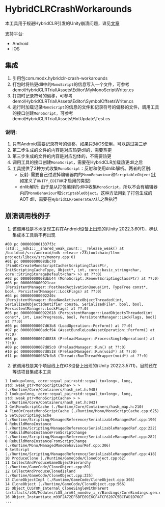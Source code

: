 # HybridCLRCrashWorkarounds

本工具用于规避HybridCLR引发的Unity崩溃问题，详见[文章](https://alanliu90.hatenablog.com/entry/2023/12/22/%E6%8E%92%E6%9F%A5HybridCLR%E5%BC%95%E5%8F%91%E7%9A%84%E5%B4%A9%E6%BA%83%E9%97%AE%E9%A2%98)

支持平台:
* Android
* iOS

## 集成

1. 引用包com.modx.hybridclr-crash-workarounds
2. 打包时将热更dll中的`MonoScript`的信息写入一个文件，可参考 demo\HybridCLRTrial\Assets\Editor\MyMonoScriptWriter.cs
3. 打包时记录符号的偏移，可参考 demo\HybridCLRTrial\Assets\Editor\SymbolOffsetsWriter.cs
4. 运行时加载记录`MonoScript`的信息的文件和记录符号的偏移的文件，调用工具的接口创建`MonoScript`，可参考 demo\HybridCLRTrial\Assets\HotUpdate\Test.cs

### 说明:
1. 只有Android需要记录符号的偏移，如果只对iOS使用，可以跳过第三步
2. 第二步生成的文件的内容是对应热更dll的，需要热更
3. 第三步生成的文件的内容是对应包体的，不需要热更
4. 调用工具的接口创建`MonoScript`，需要在HybridCLR加载热更dll之后
5. 工具提供了2种方式收集`MonoScript`：反射和使用dnlib解析。两者的区别:
	* 反射: 需要自己过滤掉编辑器内的`MonoBehaviour`和`ScriptableObject`(比如定义了`UNITY_EDITOR`才启用的类型)
	* dnlib解析: 由于是从打包编译的dll中收集`MonoScript`，所以不会有编辑器内的`MonoBehaviour`和`ScriptableObject`。这种方法用到了打包生成的AOT dll，需要在`HybridCLR/Generate/All`之后执行

## 崩溃调用栈例子
1. 该调用栈是本地复现工程在Android设备上出现的(Unity 2022.3.60f1)，确认集成本工具后不再出现
```
#00 pc 0000000001337f3c (std::__ndk1::__shared_weak_count::__release_weak() at /buildbot/src/android/ndk-release-r23\toolchain/llvm-project/libcxx/src/memory.cpp:0) 
#01 pc 00000000008dbc70 (FindOrCreateMonoScriptCache(ScriptingClassPtr, InitScriptingCacheType, Object*, int, core::basic_string<char, core::StringStorageDefault<char> >) at ??:0)
#02 pc 00000000008dbb44 (MonoScript::Renew(ScriptingClassPtr) at ??:0)
#03 pc 0000000000921cac (PersistentManager::PostReadActivationQueue(int, TypeTree const*, bool, PersistentManager::LockFlags) at ??:0)
#04 pc 000000000092240c (PersistentManager::ReadAndActivateObjectThreaded(int, SerializedObjectIdentifier const&, SerializedFile*, bool, bool, PersistentManager::LockFlags) at ??:0)
#05 pc 0000000000922618 (PersistentManager::LoadObjectsThreaded(int const*, int, LoadProgress&, bool, PersistentManager::LockFlags, bool) at ??:0)
#06 pc 00000000007d63b8 (LoadOperation::Perform() at ??:0)
#07 pc 0000000000adcf94 (AssetBundleLoadAssetOperation::Perform() at ??:0)
#08 pc 00000000007d8838 (PreloadManager::ProcessSingleOperation() at ??:0)
#09 pc 00000000007d85c0 (PreloadManager::Run() at ??:0)
#10 pc 00000000007d8518 (PreloadManager::Run(void*) at ??:0)
#11 pc 000000000087bfb8 (Thread::RunThreadWrapper(void*) at ??:0)
```

2. 该调用栈是某个项目线上在iOS设备上出现的(Unity 2022.3.57f1)，目前还在等该项目集成本工具
```
1 lookup<long, core::equal_pair<std::equal_to<long>, long, std::weak_ptr<MonoScriptCache> > > (./Runtime/Core/Containers/hash_set.h:948)
2 lookup<long, core::equal_pair<std::equal_to<long>, long, std::weak_ptr<MonoScriptCache> > > (./Runtime/Core/Containers/hash_set.h:943)
3 GetMonoScriptCache (./Runtime/Core/Containers/hash_map.h:210)
4 FindOrCreateMonoScriptCache (./Runtime/Mono/MonoScriptCache.cpp:625)
5 SetupScriptingCache (./Runtime/Scripting/ManagedReference/SerializableManagedRef.cpp:190)
6 RebuildMonoInstance (./Runtime/Scripting/ManagedReference/SerializableManagedRef.cpp:222)
7 RebuildMonoInstanceFromScriptChange (./Runtime/Scripting/ManagedReference/SerializableManagedRef.cpp:282)
8 RebuildMonoInstanceFromScriptChange (./Runtime/Mono/ManagedMonoBehaviourRef.cpp:306)
9 SetScript (./Runtime/Scripting/ManagedReference/SerializableManagedRef.cpp:418)
10 ProduceClone (./Runtime/GameCode/CloneObject.cpp:62)
11 CollectAndProduceGameObjectHierarchy (./Runtime/GameCode/CloneObject.cpp:89)
12 CollectAndProduceClonedIsland (./Runtime/GameCode/CloneObject.cpp:235)
13 CloneObjectImpl (./Runtime/GameCode/CloneObject.cpp:308)
14 CloneObject (./Runtime/GameCode/CloneObject.cpp:566)
15 Object_CUSTOM_Internal_CloneSingleWithParent (artifacts/iOS/Modules/iOS_arm64_nondev_i_r/Bindings/CoreBindings.gen.cpp:62420)
16 Object_Instantiate_m99F2A72EF6BFE09E6CF4FCF6207C5BCFAD1D76CF
...
```
